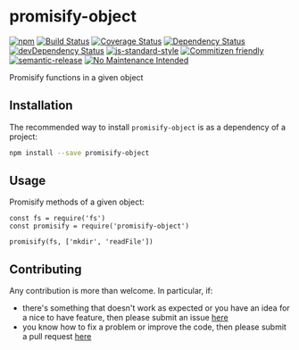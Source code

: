 # promisify-object

[![npm](https://img.shields.io/npm/v/promisify-object.svg)](https://www.npmjs.com/package/promisify-object)
[![Build Status](https://travis-ci.org/jcollado/promisify-object.svg?branch=master)](https://travis-ci.org/jcollado/promisify-object)
[![Coverage Status](https://coveralls.io/repos/jcollado/promisify-object/badge.svg?branch=master&service=github)](https://coveralls.io/github/jcollado/promisify-object?branch=master)
[![Dependency Status](https://david-dm.org/jcollado/promisify-object.svg)](https://david-dm.org/jcollado/promisify-object)
[![devDependency Status](https://david-dm.org/jcollado/promisify-object/dev-status.svg)](https://david-dm.org/jcollado/promisify-object#info=devDependencies)
[![js-standard-style](https://img.shields.io/badge/code%20style-standard-brightgreen.svg)](http://standardjs.com/)
[![Commitizen friendly](https://img.shields.io/badge/commitizen-friendly-brightgreen.svg)](http://commitizen.github.io/cz-cli/)
[![semantic-release](https://img.shields.io/badge/%20%20%F0%9F%93%A6%F0%9F%9A%80-semantic--release-e10079.svg)](https://github.com/semantic-release/semantic-release)
 [![No Maintenance Intended](http://unmaintained.tech/badge.svg)](http://unmaintained.tech/)

Promisify functions in a given object

## Installation

The recommended way to install `promisify-object` is as a dependency of a project:

```bash
npm install --save promisify-object
```

## Usage

Promisify methods of a given object:

```node
const fs = require('fs')
const promisify = require('promisify-object')

promisify(fs, ['mkdir', 'readFile'])
```

## Contributing

Any contribution is more than welcome. In particular, if:

- there's something that doesn't work as expected or you have an idea for a nice to have feature, then please submit an issue [here](https://github.com/jcollado/promisify-object/issues/new)
- you know how to fix a problem or improve the code, then please submit a pull request [here](https://github.com/jcollado/promisify-object/compare)
